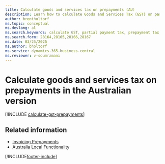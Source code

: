 ```yaml
---
title: Calculate goods and services tax on prepayments (AU)
description: Learn how to calculate Goods and Services Tax (GST) on partial payments or prepayments, using the total invoice amount rather than the partial payment amount.
author: brentholtorf
ms.topic: conceptual
ms.devlang: al
ms.search.keywords: calculate GST, partial payment tax, prepayment tax, total invoice amount, partial payment amount
ms.search.form: 28164,28165,28166,28167
ms.date: 03/25/2025
ms.author: bholtorf
ms.service: dynamics-365-business-central
ms.reviewer: v-soumramani
---
```


# Calculate goods and services tax on prepayments in the Australian version

[!INCLUDE [calculate-gst-prepayments](../includes/AUNZ/calculate-gst-prepayments.md)]

## Related information

- [Invoicing Prepayments](../../finance-invoice-prepayments.md)
- [Australia Local Functionality](australia-local-functionality.md)

[!INCLUDE[footer-include](../../includes/footer-banner.md)]

